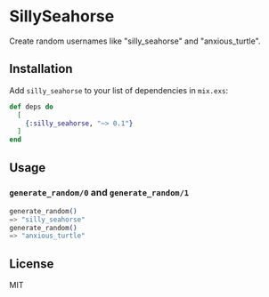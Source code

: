 # SillySeahorse

Create random usernames like "silly_seahorse" and "anxious_turtle".

## Installation

Add `silly_seahorse` to your list of dependencies in `mix.exs`:

```elixir
def deps do
  [
    {:silly_seahorse, "~> 0.1"}
  ]
end
```

## Usage

### `generate_random/0` and `generate_random/1`

```elixir
generate_random()
=> "silly_seahorse"
generate_random()
=> "anxious_turtle"
```

## License

MIT
